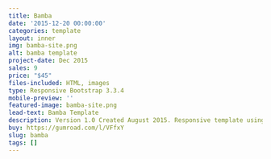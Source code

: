 ```yaml
---
title: Bamba
date: '2015-12-20 00:00:00'
categories: template
layout: inner
img: bamba-site.png
alt: bamba template
project-date: Dec 2015
sales: 9
price: "$45"
files-included: HTML, images
type: Responsive Bootstrap 3.3.4
mobile-preview: ''
featured-image: bamba-site.png
lead-text: Bamba Template
description: Version 1.0 Created August 2015. Responsive template using Bootstrap.
buy: https://gumroad.com/l/VFfxY
slug: bamba
tags: []
---
```

